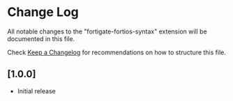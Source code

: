 # Change Log
All notable changes to the "fortigate-fortios-syntax" extension will be documented in this file.

Check [Keep a Changelog](http://keepachangelog.com/) for recommendations on how to structure this file.

## [1.0.0]
- Initial release